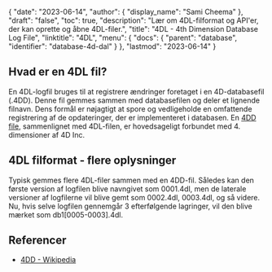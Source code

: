 {
  "date": "2023-06-14",
  "author": {
    "display_name": "Sami Cheema"
},
  "draft": "false",
  "toc": true,
  "description": "Lær om 4DL-filformat og API'er, der kan oprette og åbne 4DL-filer.",
  "title": "4DL - 4th Dimension Database Log File",
  "linktitle": "4DL",
  "menu": {
    "docs": {
      "parent": "database",
      "identifier": "database-4d-dal"
}
},
  "lastmod": "2023-06-14"
}

## Hvad er en 4DL fil?

En 4DL-logfil bruges til at registrere ændringer foretaget i en 4D-databasefil (.4DD). Denne fil gemmes sammen med databasefilen og deler et lignende filnavn. Dens formål er nøjagtigt at spore og vedligeholde en omfattende registrering af de opdateringer, der er implementeret i databasen. En [4DD file](/database/4dd/), sammenlignet med 4DL-filen, er hovedsageligt forbundet med 4. dimensioner af 4D Inc.

## 4DL filformat - flere oplysninger

Typisk gemmes flere 4DL-filer sammen med en 4DD-fil. Således kan den første version af logfilen blive navngivet som 0001.4dl, men de laterale versioner af logfilerne vil blive gemt som 0002.4dl, 0003.4dl, og så videre. Nu, hvis selve logfilen gennemgår 3 efterfølgende lagringer, vil den blive mærket som db1[0005-0003].4dl.

## Referencer

* [4DD - Wikipedia](https://en.m.wikipedia.org/wiki/4th_Dimension_(software))
